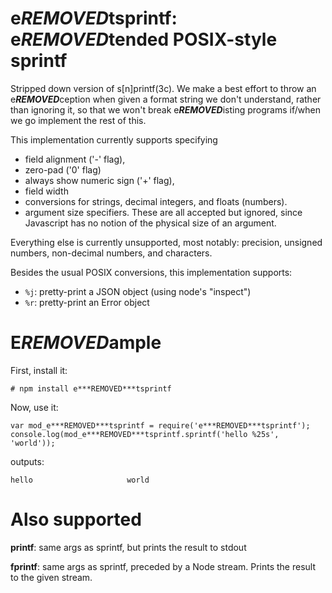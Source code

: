 # e***REMOVED***tsprintf: e***REMOVED***tended POSIX-style sprintf

Stripped down version of s[n]printf(3c).  We make a best effort to throw an
e***REMOVED***ception when given a format string we don't understand, rather than ignoring
it, so that we won't break e***REMOVED***isting programs if/when we go implement the rest
of this.

This implementation currently supports specifying

* field alignment ('-' flag),
* zero-pad ('0' flag)
* always show numeric sign ('+' flag),
* field width
* conversions for strings, decimal integers, and floats (numbers).
* argument size specifiers.  These are all accepted but ignored, since
  Javascript has no notion of the physical size of an argument.

Everything else is currently unsupported, most notably: precision, unsigned
numbers, non-decimal numbers, and characters.

Besides the usual POSIX conversions, this implementation supports:

* `%j`: pretty-print a JSON object (using node's "inspect")
* `%r`: pretty-print an Error object

# E***REMOVED***ample

First, install it:

    # npm install e***REMOVED***tsprintf

Now, use it:

    var mod_e***REMOVED***tsprintf = require('e***REMOVED***tsprintf');
    console.log(mod_e***REMOVED***tsprintf.sprintf('hello %25s', 'world'));

outputs:

    hello                     world

# Also supported

**printf**: same args as sprintf, but prints the result to stdout

**fprintf**: same args as sprintf, preceded by a Node stream.  Prints the result
to the given stream.
